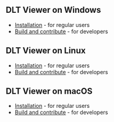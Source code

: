 ## DLT Viewer on Windows
- [Installation](./install.md) - for regular users
- [Build and contribute](./build.md) - for developers

## DLT Viewer on Linux
- [Installation](../linux/install.md) - for regular users
- [Build and contribute](../linux/build.md) - for developers

## DLT Viewer on macOS
- [Installation](../darwin/install.md) - for regular users
- [Build and contribute](../darwin/build.md) - for developers
